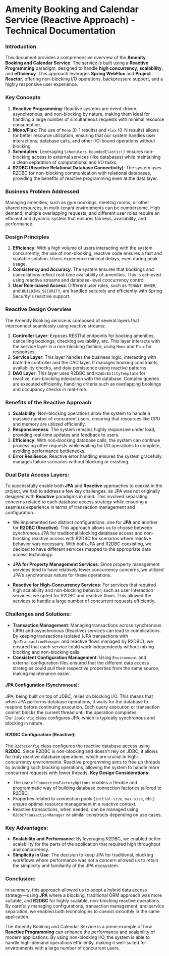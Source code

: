 # Amenity Booking and Calendar Service (Reactive Approach) - Technical Documentation

### Introduction
This document provides a comprehensive overview of the **Amenity Booking and Calendar Service**. The service is built using a **Reactive Programming** paradigm, designed to handle **high concurrency**, **scalability**, and **efficiency**. This approach leverages **Spring WebFlux** and **Project Reactor**, offering non-blocking I/O operations, backpressure support, and a highly responsive user experience.

### Key Concepts

1. **Reactive Programming**: Reactive systems are event-driven, asynchronous, and non-blocking by nature, making them ideal for handling a large number of simultaneous requests with minimal resource consumption.
2. **Mono/Flux**: The use of `Mono` (0-1 results) and `Flux` (0-N results) allows for better resource utilization, ensuring that our system handles user interactions, database calls, and other I/O-bound operations without blocking.
3. **Schedulers**: Leveraging `Schedulers.boundedElastic()` ensures non-blocking access to external services (like databases) while maintaining a clean separation of computational and I/O tasks.
4. **R2DBC (Reactive Relational Database Connectivity)**: The system uses R2DBC for non-blocking communication with relational databases, providing the benefits of reactive programming even at the data layer.

### Business Problem Addressed

Managing amenities, such as gym bookings, meeting rooms, or other shared resources, in multi-tenant environments can be cumbersome. High demand, multiple overlapping requests, and different user roles require an efficient and dynamic system that ensures fairness, availability, and performance.

### Design Principles

1. **Efficiency**: With a high volume of users interacting with the system concurrently, the use of non-blocking, reactive code ensures a fast and scalable solution. Users experience minimal delays, even during peak usage.
2. **Consistency and Accuracy**: The system ensures that bookings and cancellations reflect real-time availability of amenities. This is achieved using reactive streams and database-level concurrency control.
3. **User Role-based Access**: Different user roles, such as `TENANT`, `OWNER`, and `BUILDING_SECURITY`, are handled securely and efficiently with Spring Security's reactive support.

### Reactive Design Overview

The Amenity Booking service is composed of several layers that interconnect seamlessly using reactive streams:
1. **Controller Layer**: Exposes RESTful endpoints for booking amenities, cancelling bookings, checking availability, etc. This layer interacts with the service layer in a non-blocking fashion, using `Mono` and `Flux` for responses.
2. **Service Layer**: This layer handles the business logic, interacting with both the controller and the DAO layer. It manages booking constraints, availability checks, and data persistence using reactive patterns.
3. **DAO Layer**: This layer uses R2DBC and `R2dbcEntityTemplate` for reactive, non-blocking interaction with the database. Complex queries are executed efficiently, handling criteria such as overlapping bookings and occupancy checks in real-time.

### Benefits of the Reactive Approach

1. **Scalability**: Non-blocking operations allow the system to handle a massive number of concurrent users, ensuring that resources like CPU and memory are utilized efficiently.
2. **Responsiveness**: The system remains highly responsive under load, providing real-time updates and feedback to users.
3. **Efficiency**: With non-blocking database calls, the system can continue processing other requests while waiting for I/O operations to complete, avoiding performance bottlenecks.
4. **Error Resilience**: Reactive error handling ensures the system gracefully manages failure scenarios without blocking or crashing.

### **Dual Data Access Layers**: 

To successfully enable both **JPA** and **Reactive** approaches to coexist in the project, we had to address a few key challenges, as JPA was not originally designed with **Reactive** paradigms in mind. This involved separating concerns related to each database access strategy while ensuring a seamless experience in terms of transaction management and configuration.

   - We implemented two distinct configurations: one for **JPA** and another for **R2DBC (Reactive)**. This approach allows us to choose between synchronous JPA for traditional blocking database access and non-blocking reactive access with R2DBC for scenarios where reactive behavior was necessary.
   With both JPA and R2DBC coexisting, we decided to have different services mapped to the appropriate data access technology:
   
   - **JPA for Property Management Services**: Since property management services tend to have relatively fewer concurrency concerns, we utilized JPA's synchronous nature for these operations.
   - **Reactive for High-Concurrency Services**: For services that required high scalability and non-blocking behavior, such as user interaction services, we opted for R2DBC and reactive flows. This allowed the services to handle a large number of concurrent requests efficiently.

### **Challenges and Solutions**:
   - **Transaction Management**: Managing transactions across synchronous (JPA) and asynchronous (Reactive) services can lead to complications. By keeping transactions isolated (JPA transactions with `JpaTransactionManager` and reactive flows managed by R2DBC), we ensured that each service could work independently without mixing blocking and non-blocking calls.
   - **Consistent Configuration Management**: Using `Environment` and external configuration files ensured that the different data access strategies could pull their respective properties from the same source, making maintenance easier.
   
#### **JPA Configuration (Synchronous)**:
JPA, being built on top of JDBC, relies on blocking I/O. This means that when JPA performs database operations, it waits for the database to respond before continuing execution. 
Each query execution or transaction commit blocks the current thread until the operation completes.   
Our `JpaConfig` class configures JPA, which is typically synchronous and blocking in nature.

#### **R2DBC Configuration (Reactive)**:
   The `R2dbcConfig` class configures the reactive database access using **R2DBC**. Since R2DBC is non-blocking and doesn’t rely on JDBC, it allows for truly reactive database operations, which are crucial in high-concurrency environments.
  Reactive programming aims to free up threads by avoiding such blocking operations, allowing the system to handle more concurrent requests with fewer threads. 
**Key Design Considerations**:
   - The use of `ConnectionFactoryOptions` enables a flexible and programmatic way of building database connection factories tailored to R2DBC.
   - Properties related to connection pools (`initial-size`, `max-size`, etc.) ensure optimal resource management in a reactive context.
   - Reactive transactions, when needed, can be managed using `R2dbcTransactionManager` or similar constructs depending on use cases.

### **Key Advantages**:
   - **Scalability and Performance**: By leveraging R2DBC, we enabled better scalability for the parts of the application that required high throughput and concurrency.
   - **Simplicity in Use**: The decision to keep JPA for traditional, blocking workflows where performance was not a concern allowed us to retain the simplicity and familiarity of the JPA ecosystem.

### Conclusion:
In summary, this approach allowed us to adopt a hybrid data access strategy—using **JPA** where a blocking, traditional ORM approach was more suitable, and **R2DBC** for highly scalable, non-blocking reactive operations. By carefully managing configurations, transaction management, and service separation, we enabled both technologies to coexist smoothly in the same application.

The Amenity Booking and Calendar Service is a prime example of how **Reactive Programming** can enhance the performance and scalability of modern applications. By using non-blocking I/O, the system is able to handle high-demand operations efficiently, making it well-suited for environments with a large number of concurrent users.

